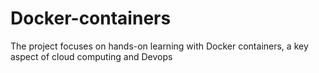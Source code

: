 # Docker-containers
The project focuses on hands-on learning with Docker containers, a key aspect of cloud computing and Devops
